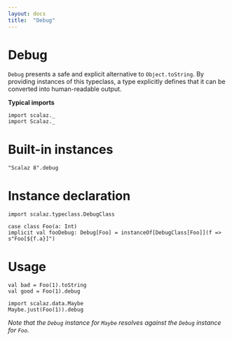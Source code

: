 ```yaml
---
layout: docs
title:  "Debug"
---
```


# Debug

`Debug` presents a safe and explicit alternative to `Object.toString`.
By providing instances of this typeclass, a type explicitly defines that it can be converted into human-readable output.

**Typical imports**

```tut:silent
import scalaz._
import Scalaz._
```

# Built-in instances

```tut
"Scalaz 8".debug
```

# Instance declaration

```tut
import scalaz.typeclass.DebugClass

case class Foo(a: Int)
implicit val fooDebug: Debug[Foo] = instanceOf[DebugClass[Foo]](f => s"Foo[${f.a}]")
```

# Usage

```tut
val bad = Foo(1).toString
val good = Foo(1).debug

import scalaz.data.Maybe
Maybe.just(Foo(1)).debug
```

*Note that the `Debug` instance for `Maybe` resolves against the `Debug` instance for `Foo`.*
